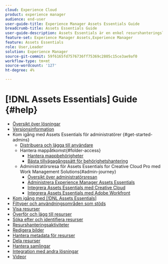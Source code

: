 ```yaml
---
cloud: Experience Cloud
product: experience manager
audience: end-user
user-guide-title: Experience Manager Assets Essentials Guide
breadcrumb-title: Assets Essentials Guide
user-guide-description: Assets Essentials är en enkel resurshanteringslösning som fungerar inifrån andra Experience Cloud-program.
feature-set: Experience Manager Assets,Experience Manager
feature: Assets Essentials
role: User,Leader
solution: Experience Manager
source-git-commit: 59f6165fd7576736ff75369c2805c15ce3ae9af0
workflow-type: tm+mt
source-wordcount: '127'
ht-degree: 4%

---
```



# [!DNL Assets Essentials] Guide {#help}

+ [Översikt över lösningar](introduction.md)
+ [Versionsinformation](release-notes.md)
+ Kom igång med Assets Essentials för administratörer {#get-started-admins}
   + [Distribuera och lägga till användare](deploy-administer.md)
   + Hantera mappåtkomst{#folder-access}
      + [Hantera mappbehörigheter](manage-permissions.md)
      + [Bästa tillvägagångssätt för behörighetshantering](permission-management-best-practices.md)
   + Administratörsresa för Assets Essentials for Creative Cloud Pro med Work Management Solutions{#admin-journey}
      + [Översikt över administratörsresan](assets-essentials-cc-pro-work-management-admin-journey.md)
      + [Administrera Experience Manager Assets Essentials](adminster-aem-assets-essentials.md)
      + [Integrera Assets Essentials med Creative Cloud](integrate-assets-essentials-creative-cloud.md)
      + [Integrera Assets Essentials med Adobe Workfront](integrate-assets-essentials-workfront.md)
+ [Kom igång med [!DNL Assets Essentials]](get-started.md)
+ [Filtyper och användningsområden som stöds](supported-file-formats.md)
+ [Visa resurser](navigate-view.md)
+ [Överför och lägg till resurser](add-delete.md)
+ [Söka efter och identifiera resurser](search.md)
+ [Resurshanteringsaktiviteter](manage-organize.md)
+ [Redigera bilder](edit-images.md)
+ [Hantera metadata för resurser](metadata.md)
+ [Dela resurser](share-links-for-assets.md)
+ [Hantera samlingar](manage-collections.md)
+ [Integration med andra lösningar](integration.md)
+ [Videor](https://experienceleague.adobe.com/docs/experience-manager-learn/assets-essentials/overview.html)
